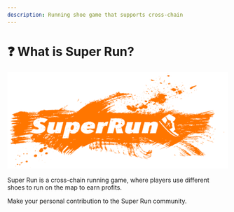 ```yaml
---
description: Running shoe game that supports cross-chain
---
```


# ❓ What is Super Run?

![](.gitbook/assets/logo.png)

&#x20;   Super Run is a cross-chain running game, where players use different shoes to run on the map to earn profits.

&#x20;   Make your personal contribution to the Super Run community.

